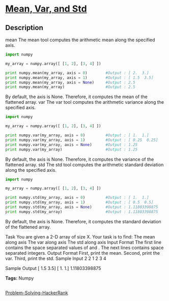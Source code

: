 # [Mean, Var, and Std][title]

## Description

mean
The mean tool computes the arithmetic mean along the specified axis.
```python
import numpy

my_array = numpy.array([ [1, 2], [3, 4] ])

print numpy.mean(my_array, axis = 0)        #Output : [ 2.  3.]
print numpy.mean(my_array, axis = 1)        #Output : [ 1.5  3.5]
print numpy.mean(my_array, axis = None)     #Output : 2.5
print numpy.mean(my_array)                  #Output : 2.5
```
By default, the axis is None. Therefore, it computes the mean of the flattened array.
var
The var tool computes the arithmetic variance along the specified axis.
```python
import numpy

my_array = numpy.array([ [1, 2], [3, 4] ])

print numpy.var(my_array, axis = 0)         #Output : [ 1.  1.]
print numpy.var(my_array, axis = 1)         #Output : [ 0.25  0.25]
print numpy.var(my_array, axis = None)      #Output : 1.25
print numpy.var(my_array)                   #Output : 1.25
```
By default, the axis is None. Therefore, it computes the variance of the flattened array.
std
The std tool computes the arithmetic standard deviation along the specified axis.
```python
import numpy

my_array = numpy.array([ [1, 2], [3, 4] ])

print numpy.std(my_array, axis = 0)         #Output : [ 1.  1.]
print numpy.std(my_array, axis = 1)         #Output : [ 0.5  0.5]
print numpy.std(my_array, axis = None)      #Output : 1.11803398875
print numpy.std(my_array)                   #Output : 1.11803398875
```
By default, the axis is None. Therefore, it computes the standard deviation of the flattened array.

Task
You are given a 2-D array of size X.
Your task is to find:
The mean along axis 
The var along axis 
The std along axis 
Input Format
The first line contains the space separated values of  and .
The next  lines contains  space separated integers.
Output Format
First, print the mean.
Second, print the var.
Third, print the std.
Sample Input
2 2
1 2
3 4

Sample Output
[ 1.5  3.5]
[ 1.  1.]
1.11803398875

**Tags:** Numpy

##
[Problem-Solving-HackerRank][ajl]

[title]: https://www.hackerrank.com/challenges/np-mean-var-and-std/problem?isFullScreen=true
[ajl]: https://github.com/yossef-seyam/Problem-Solving-HackerRank